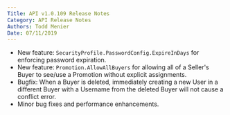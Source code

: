 ```yaml
---
Title: API v1.0.109 Release Notes
Category: API Release Notes
Authors: Todd Menier
Date: 07/11/2019
---
```


- New feature: `SecurityProfile.PasswordConfig.ExpireInDays` for enforcing password expiration.
- New feature: `Promotion.AllowAllBuyers` for allowing all of a Seller's Buyer to see/use a Promotion without explicit assignments.
- Bugfix: When a Buyer is deleted, immediately creating a new User in a different Buyer with a Username from the deleted Buyer will not cause a conflict error.
- Minor bug fixes and performance enhancements.
